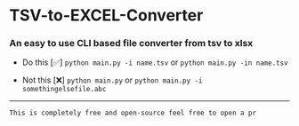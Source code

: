 # TSV-to-EXCEL-Converter
### An easy to use CLI based file converter from tsv to xlsx

- Do this [✅]
``` python main.py -i name.tsv ```
or 
``` python main.py -in name.tsv ```

- Not this [❌]
``` python main.py ```
or 
``` python main.py -i somethingelsefile.abc ```

<hr>


```
This is completely free and open-source feel free to open a pr
```